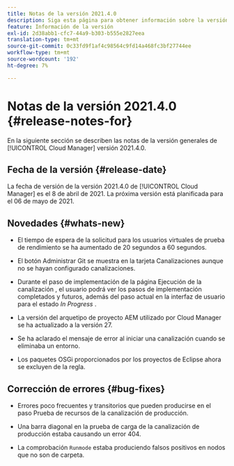 ```yaml
---
title: Notas de la versión 2021.4.0
description: Siga esta página para obtener información sobre la versión 2021.4.0 de Cloud Manager
feature: Información de la versión
exl-id: 2d38abb1-cfc7-44a9-b303-b555e2827eea
translation-type: tm+mt
source-git-commit: 0c33fd9f1af4c98564c9fd14a468fc3bf27744ee
workflow-type: tm+mt
source-wordcount: '192'
ht-degree: 7%

---
```


# Notas de la versión 2021.4.0 {#release-notes-for}

En la siguiente sección se describen las notas de la versión generales de [!UICONTROL Cloud Manager] versión 2021.4.0.

## Fecha de la versión {#release-date}

La fecha de versión de la versión 2021.4.0 de [!UICONTROL Cloud Manager] es el 8 de abril de 2021.
La próxima versión está planificada para el 06 de mayo de 2021.

## Novedades {#whats-new}

* El tiempo de espera de la solicitud para los usuarios virtuales de prueba de rendimiento se ha aumentado de 20 segundos a 60 segundos.

* El botón Administrar Git se muestra en la tarjeta Canalizaciones aunque no se hayan configurado canalizaciones.

* Durante el paso de implementación de la página Ejecución de la canalización , el usuario podrá ver los pasos de implementación completados y futuros, además del paso actual en la interfaz de usuario para el estado *In Progress* .

* La versión del arquetipo de proyecto AEM utilizado por Cloud Manager se ha actualizado a la versión 27.

* Se ha aclarado el mensaje de error al iniciar una canalización cuando se eliminaba un entorno.

* Los paquetes OSGi proporcionados por los proyectos de Eclipse ahora se excluyen de la regla.

## Corrección de errores {#bug-fixes}

* Errores poco frecuentes y transitorios que pueden producirse en el paso Prueba de recursos de la canalización de producción.

* Una barra diagonal en la prueba de carga de la canalización de producción estaba causando un error 404.

* La comprobación `Runmode` estaba produciendo falsos positivos en nodos que no son de carpeta.